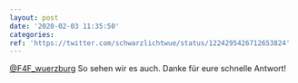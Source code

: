 ```yaml
---
layout: post
date: '2020-02-03 11:35:50'
categories: 
ref: 'https://twitter.com/schwarzlichtwue/status/1224295426712653824'
---
```

[@F4F_wuerzburg](https://twitter.com/F4F_wuerzburg) So sehen wir es auch. Danke für eure schnelle Antwort!
